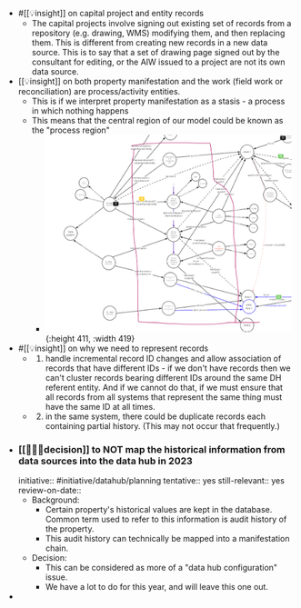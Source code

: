 - #[[💡insight]] on capital project and entity records
	- The capital projects involve signing out existing set of records from a repository (e.g. drawing, WMS) modifying them, and then replacing them.  This is different from creating new records in a new data source.  This is to say that a set of drawing page signed out by the consultant for editing, or the AIW issued to a project are not its own data source.
- [[💡insight]] on both property manifestation and the work (field work or reconciliation) are process/activity entities.
	- This is if we interpret property manifestation as a stasis - a process in which nothing happens
	- This means that the central region of our model could be known as the "process region"
		- ![image.png](../assets/image_1691008886412_0.png){:height 411, :width 419}
- #[[💡insight]] on why we need to represent records
	- 1) handle incremental record ID changes and allow association of records that have different IDs - if we don't have records then we can't cluster records bearing different IDs around the same DH referent entity.  And if we cannot do that, if we must ensure that all records from all systems that represent the same thing must have the same ID at all times.
	- 2) in the same system, there could be duplicate records each containing partial history. (This may not occur that frequently.)
- ### [[👩🏻‍⚖️decision]] to NOT map the historical information from data sources into the data hub in 2023
  initiative:: #initiative/datahub/planning 
  tentative:: yes
  still-relevant:: yes
  review-on-date::
	- Background:
		- Certain property's historical values are kept in the database.  Common term used to refer to this information is audit history of the property.
		- This audit history can technically be mapped into a manifestation chain.
	- Decision:
		- This can be considered as more of a "data hub configuration" issue.
		- We have a lot to do for this year, and will leave this one out.
-